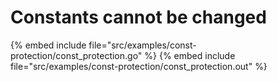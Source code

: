 # Constants cannot be changed

{% embed include file="src/examples/const-protection/const_protection.go" %}
{% embed include file="src/examples/const-protection/const_protection.out" %}


